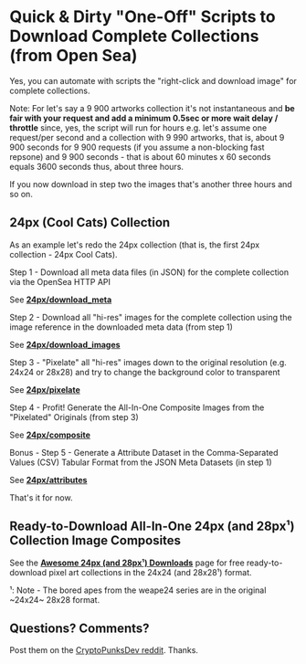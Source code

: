 # Quick & Dirty "One-Off" Scripts to Download Complete Collections (from Open Sea)


Yes, you can automate with scripts
the "right-click and download image"
for complete collections.

Note: For let's say a 9 900 artworks collection it's not
instantaneous and **be fair with your request and add a minimum 0.5sec or more wait delay / throttle**
since, yes, the script will run for hours
e.g. let's assume one request/per second and a collection with 9 990 artworks,
that is, about 9 900 seconds for 9 900 requests (if you assume
a non-blocking fast repsone) and 9 900 seconds -
that is about 60 minutes x 60 seconds equals 3600 seconds
thus, about three hours.

If you now download in step two the images that's another three hours
and so on.





## 24px (Cool Cats) Collection


As an example let's redo the 24px collection (that is, the first 24px collection - 24px Cool Cats).


Step 1 - Download all meta data files (in JSON) for the complete
collection via the OpenSea HTTP API


See [**24px/download_meta**](24px/download_meta.rb)


Step 2 - Download all "hi-res" images for the complete
collection using the image reference in the downloaded meta data (from step 1)


See [**24px/download_images**](24px/download_images.rb)


Step 3 - "Pixelate" all "hi-res" images down
to the original resolution (e.g. 24x24 or 28x28)
and try to change the background color to transparent

See [**24px/pixelate**](24px/pixelate.rb)


Step 4 - Profit!  Generate the All-In-One Composite Images
from the "Pixelated" Originals (from step 3)

See [**24px/composite**](24px/composite.rb)



Bonus - Step 5 - Generate a Attribute Dataset in the Comma-Separated Values (CSV) Tabular Format from the JSON Meta Datasets (in step 1)

See [**24px/attributes**](24px/atttributes.rb)




That's it for now.







## Ready-to-Download All-In-One 24px (and 28px¹) Collection Image Composites

See the [**Awesome 24px (and 28px¹) Downloads**](https://github.com/cryptopunksnotdead/awesome-24px) page
for free ready-to-download pixel art collections in the 24x24 (and 28x28¹) format.

¹: Note - The bored apes from the weape24 series are in the original ~24x24~ 28x28 format.




## Questions? Comments?

Post them on the [CryptoPunksDev reddit](https://old.reddit.com/r/CryptoPunksDev). Thanks.

